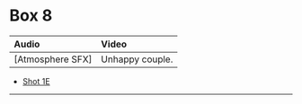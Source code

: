 # Box 8

| Audio | Video |
|:---|:---|
| [Atmosphere SFX] | Unhappy couple. |

* [Shot 1E](1E.md)

- - - - -